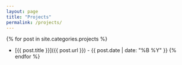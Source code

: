 ```yaml
---
layout: page
title: "Projects"
permalink: /projects/
---
```


{% for post in site.categories.projects %}
- [{{ post.title }}]({{ post.url }}) - {{ post.date | date: "%B %Y" }}
{% endfor %}
